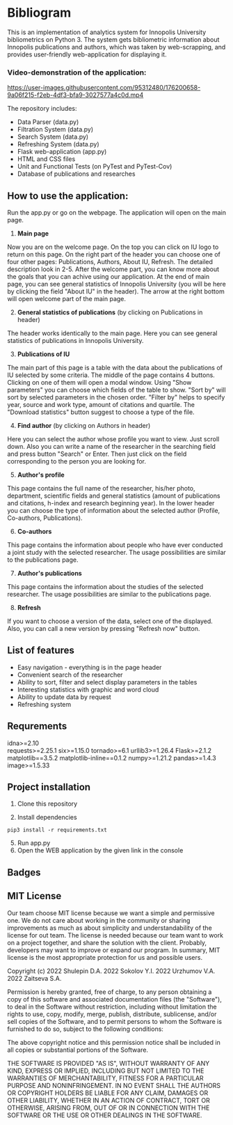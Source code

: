 # Bibliogram
This is an implementation of analytics system for Innopolis University bibliometrics on Python 3. The system gets bibliometric information about Innopolis publications and authors, which was taken by web-scrapping, and provides user-friendly web-application for displaying it.

### Video-demonstration of the application:

https://user-images.githubusercontent.com/95312480/176200658-9a06f215-f2eb-4df3-bfa9-3027577a4c0d.mp4

The repository includes:

- Data Parser (data.py)
- Filtration System (data.py)
- Search System (data.py)
- Refreshing System (data.py)
- Flask web-application (app.py)
- HTML and CSS files
- Unit and Functional Tests (on PyTest and PyTest-Cov)
- Database of publications and researches

## How to use the application:
Run the app.py or go on the webpage. The application will open on the main page. 

1. **Main page**

Now you are on the welcome page. On the top you can click on IU logo to return on this page. On the right part of the header you can choose one of four other pages: Publications, Authors, About IU, Refresh. The detailed description look in 2-5.
After the welcome part, you can know more about the goals that you can achive using our application. 
At the end of main page, you can see general statistics of Innopolis University (you will be here by clicking the field "About IU" in the header).
The arrow at the right bottom will open welcome part of the main page.

2. **General statistics of publications** (by clicking on Publications in header)

The header works identically to the main page. 
Here you can see general statistics of publications in Innopolis University. 

3. **Publications of IU**

The main part of this page is a table with the data about the publications of IU selected by some criteria.
The middle of the page contains 4 buttons. Clicking on one of them will open a modal window. Using "Show parameters" you can choose which fields of the table to show. "Sort by" will sort by selected parameters in the chosen order. "Filter by" helps to specify year, source and work type, amount of citations and quartile. The "Download statistics" button suggest to choose a type of the file.

4. **Find author** (by clicking on Authors in header)

Here you can select the author whose profile you want to view. Just scroll down. Also you can write a name of the researcher in the searching field and press button "Search" or Enter. Then just click on the field corresponding to the person you are looking for.

5. **Author's profile**

This page contains the full name of the researcher, his/her photo, department, scientific fields and general statistics (amount of publications and citations, h-index and research beginning year).
In the lower header you can choose the type of information about the selected author (Profile, Co-authors, Publications).

6. **Co-authors**

This page contains the information about people who have ever conducted a joint study with the selected researcher. The usage possibilities are similar to the publications page. 

7. **Author's publications**

This page contains the information about the studies of the selected researcher. The usage possibilities are similar to the publications page. 

8. **Refresh**

If you want to choose a version of the data, select one of the displayed. Also, you can call a new version by pressing "Refresh now" button.

## List of features

+ Easy navigation - everything is in the page header
+ Convenient search of the researcher
+ Ability to sort, filter and select display parameters in the tables
+ Interesting statistics with graphic and word cloud
+ Ability to update data by request
+ Refreshing system

## Requrements

idna>=2.10                    
requests>=2.25.1
six>=1.15.0
tornado>=6.1
urllib3>=1.26.4
Flask>=2.1.2
matplotlib==3.5.2
matplotlib-inline==0.1.2
numpy>=1.21.2
pandas>=1.4.3
image>=1.5.33

## Project installation

1. Clone this repository
  
2. Install dependencies
```
pip3 install -r requirements.txt
```
5. Run app.py
6. Open the WEB application by the given link in the console


## Badges

## MIT License

Our team choose MIT license because we want a simple and permissive one. We do not care about working in the community or sharing improvements as much as about simplicity and understandability of the license for out team. The license is needed because our team want to work on a project together, and share the solution with the client. Probably, developers may want to improve or expand our program. In summary, MIT license is the most appropriate protection for us and possible users.

Copyright (c) 2022 Shulepin D.A.
              2022 Sokolov Y.I.
              2022 Urzhumov V.A.
              2022 Zaitseva S.A.

Permission is hereby granted, free of charge, to any person obtaining a copy
of this software and associated documentation files (the "Software"), to deal
in the Software without restriction, including without limitation the rights
to use, copy, modify, merge, publish, distribute, sublicense, and/or sell
copies of the Software, and to permit persons to whom the Software is
furnished to do so, subject to the following conditions:

The above copyright notice and this permission notice shall be included in all
copies or substantial portions of the Software.

THE SOFTWARE IS PROVIDED "AS IS", WITHOUT WARRANTY OF ANY KIND, EXPRESS OR
IMPLIED, INCLUDING BUT NOT LIMITED TO THE WARRANTIES OF MERCHANTABILITY,
FITNESS FOR A PARTICULAR PURPOSE AND NONINFRINGEMENT. IN NO EVENT SHALL THE
AUTHORS OR COPYRIGHT HOLDERS BE LIABLE FOR ANY CLAIM, DAMAGES OR OTHER
LIABILITY, WHETHER IN AN ACTION OF CONTRACT, TORT OR OTHERWISE, ARISING FROM,
OUT OF OR IN CONNECTION WITH THE SOFTWARE OR THE USE OR OTHER DEALINGS IN THE
SOFTWARE.
